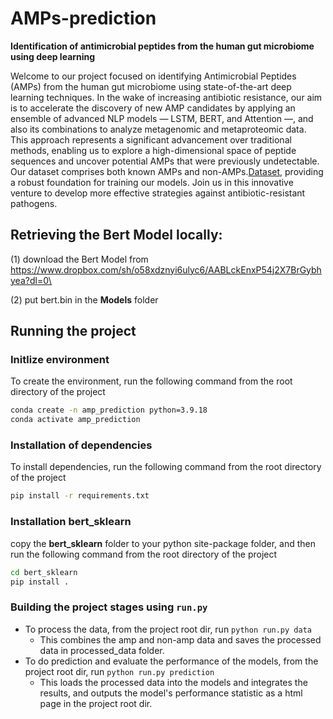 # AMPs-prediction

__Identification of antimicrobial peptides from the human gut microbiome using deep learning__

Welcome to our project focused on identifying Antimicrobial Peptides (AMPs) from the human gut microbiome using state-of-the-art deep learning techniques. In the wake of increasing antibiotic resistance, our aim is to accelerate the discovery of new AMP candidates by applying an ensemble of advanced NLP models — LSTM, BERT, and Attention —, and also its combinations to analyze metagenomic and metaproteomic data. This approach represents a significant advancement over traditional methods, enabling us to explore a high-dimensional space of peptide sequences and uncover potential AMPs that were previously undetectable. Our dataset comprises both known AMPs and non-AMPs.[Dataset](https://github.com/mayuefine/c_AMPs-prediction/tree/master/Data), providing a robust foundation for training our models. Join us in this innovative venture to develop more effective strategies against antibiotic-resistant pathogens.

## Retrieving the Bert Model locally:

(1) download the Bert Model from https://www.dropbox.com/sh/o58xdznyi6ulyc6/AABLckEnxP54j2X7BrGybhyea?dl=0\

(2) put bert.bin in the __Models__ folder

## Running the project

### Initlize environment
To create the environment, run the following command from the root directory of the project
```bash
conda create -n amp_prediction python=3.9.18
conda activate amp_prediction
```

### Installation of dependencies
To install dependencies, run the following command from the root directory of the project
```bash
pip install -r requirements.txt
```
### Installation bert_sklearn

copy the __bert_sklearn__ folder to your python site-package folder, and then run the following command from the root directory of the project
```bash
cd bert_sklearn
pip install .
```

### Building the project stages using `run.py`

* To process the data, from the project root dir, run `python run.py data`
  - This combines the amp and non-amp data and saves the processed data in processed_data folder.
* To do prediction and evaluate the performance of the models, from the project root dir, run `python run.py prediction`
  - This loads the processed data into the models and integrates the results, and outputs the model's performance statistic as a html page in the project root dir.
